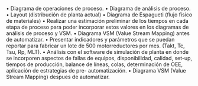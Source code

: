 • Diagrama de operaciones de proceso.
• Diagrama de análisis de proceso.
• Layout (distribución de planta actual)
• Diagrama de Espagueti (flujo físico de materiales)
• Realizar una estimación preliminar de los tiempos en cada etapa de proceso para poder incorporar estos valores
en los diagramas de análisis de proceso y VSM.
• Diagrama VSM (Value Stream Mapping) antes de automatizar.
• Presentar indicadores y parámetros que se puedan reportar para fabricar un lote de 500 motorreductores por mes.
(Takt, Tc, Tsu, Rp, MLT).
• Análisis con el software de simulación de planta en donde se incorporen aspectos de fallas de equipos,
disponibilidad, calidad, set-up, tiempos de producción, balance de líneas, colas, determinación de OEE, aplicación
de estrategias de pre- automatización.
• Diagrama VSM (Value Stream Mapping) despues de automatizar.
